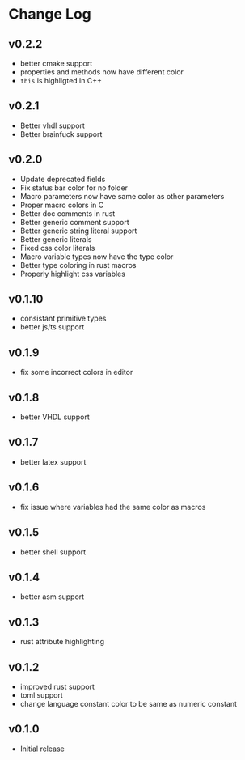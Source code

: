 # Change Log

## v0.2.2
- better cmake support
- properties and methods now have different color
- `this` is highligted in C++

## v0.2.1
- Better vhdl support
- Better brainfuck support

## v0.2.0
- Update deprecated fields
- Fix status bar color for no folder
- Macro parameters now have same color as other parameters
- Proper macro colors in C
- Better doc comments in rust
- Better generic comment support
- Better generic string literal support
- Better generic literals
- Fixed css color literals
- Macro variable types now have the type color
- Better type coloring in rust macros
- Properly highlight css variables

## v0.1.10
- consistant primitive types
- better js/ts support

## v0.1.9
- fix some incorrect colors in editor

## v0.1.8
- better VHDL support

## v0.1.7
- better latex support

## v0.1.6
- fix issue where variables had the same color as macros

## v0.1.5
- better shell support

## v0.1.4
- better asm support

## v0.1.3
- rust attribute highlighting

## v0.1.2
- improved rust support
- toml support
- change language constant color to be same as numeric constant

## v0.1.0
- Initial release
